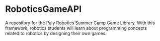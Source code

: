 # RoboticsGameAPI
A repository for the Paly Robotics Summer Camp Game Library. With this framework, robotics students will learn about programming concepts related to robotics by designing their own games.
